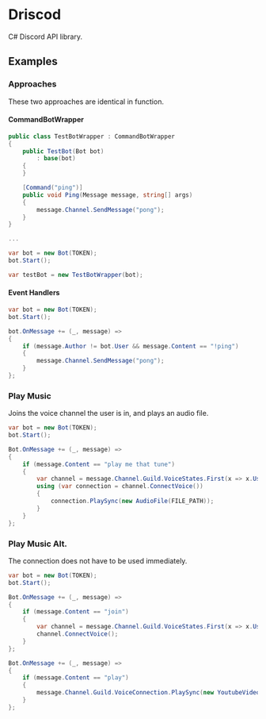 # Driscod
 C# Discord API library.

## Examples

### Approaches

These two approaches are identical in function.

#### CommandBotWrapper

```cs
public class TestBotWrapper : CommandBotWrapper
{
    public TestBot(Bot bot)
        : base(bot)
    {
    }

    [Command("ping")]
    public void Ping(Message message, string[] args)
    {
        message.Channel.SendMessage("pong");
    }
}

...

var bot = new Bot(TOKEN);
bot.Start();

var testBot = new TestBotWrapper(bot);
```

#### Event Handlers

```cs
var bot = new Bot(TOKEN);
bot.Start();

bot.OnMessage += (_, message) =>
{
    if (message.Author != bot.User && message.Content == "!ping")
    {
        message.Channel.SendMessage("pong");
    }
};
```

### Play Music

Joins the voice channel the user is in, and plays an audio file.

```cs
var bot = new Bot(TOKEN);
bot.Start();

Bot.OnMessage += (_, message) =>
{
    if (message.Content == "play me that tune")
    {
        var channel = message.Channel.Guild.VoiceStates.First(x => x.User == message.Author).Channel;
        using (var connection = channel.ConnectVoice())
        {
            connection.PlaySync(new AudioFile(FILE_PATH));
        }
    }
};
```

### Play Music Alt.

The connection does not have to be used immediately.

```cs
var bot = new Bot(TOKEN);
bot.Start();

Bot.OnMessage += (_, message) =>
{
    if (message.Content == "join")
    {
        var channel = message.Channel.Guild.VoiceStates.First(x => x.User == message.Author).Channel;
        channel.ConnectVoice();
    }
};

Bot.OnMessage += (_, message) =>
{
    if (message.Content == "play")
    {
        message.Channel.Guild.VoiceConnection.PlaySync(new YoutubeVideo(VIDEO_ID));
    }
};
```
